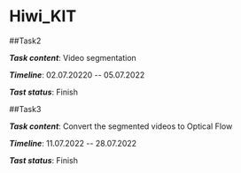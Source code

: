 # Hiwi_KIT

##Task2

  ***Task content***: Video segmentation

  ***Timeline***: 02.07.20220 -- 05.07.2022
  
  ***Tast status***: Finish

##Task3

  ***Task content***: Convert the segmented videos to Optical Flow

  ***Timeline***: 11.07.2022 -- 28.07.2022

  ***Tast status***: Finish

